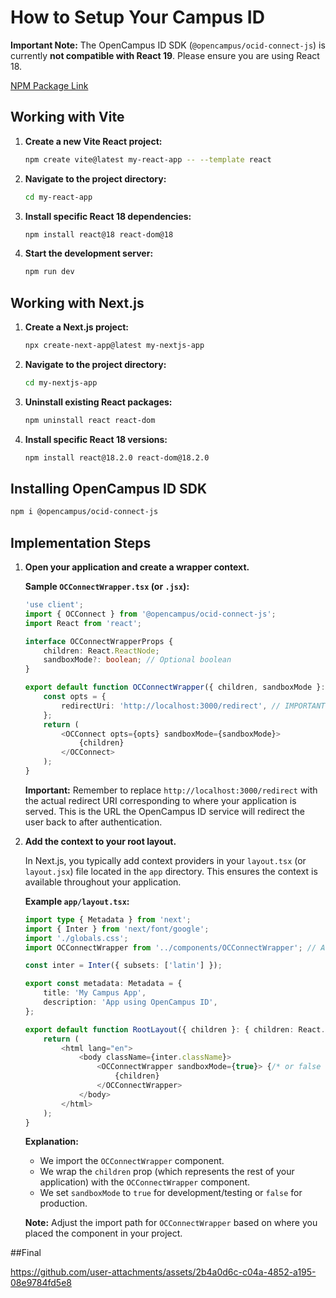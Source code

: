 
# How to Setup Your Campus ID

**Important Note:** The OpenCampus ID SDK (`@opencampus/ocid-connect-js`) is currently **not compatible with React 19**. Please ensure you are using React 18.

[NPM Package Link](https://www.npmjs.com/package/@opencampus/ocid-connect-js)

## Working with Vite

1.  **Create a new Vite React project:**

    ```bash
    npm create vite@latest my-react-app -- --template react
    ```

2.  **Navigate to the project directory:**

    ```bash
    cd my-react-app
    ```

3.  **Install specific React 18 dependencies:**

    ```bash
    npm install react@18 react-dom@18
    ```

4.  **Start the development server:**

    ```bash
    npm run dev
    ```

## Working with Next.js

1.  **Create a Next.js project:**

    ```bash
    npx create-next-app@latest my-nextjs-app
    ```

2.  **Navigate to the project directory:**

    ```bash
    cd my-nextjs-app
    ```

3.  **Uninstall existing React packages:**

    ```bash
    npm uninstall react react-dom
    ```

4.  **Install specific React 18 versions:**

    ```bash
    npm install react@18.2.0 react-dom@18.2.0
    ```

## Installing OpenCampus ID SDK

```bash
npm i @opencampus/ocid-connect-js
```

## Implementation Steps

1.  **Open your application and create a wrapper context.**

    **Sample `OCConnectWrapper.tsx` (or `.jsx`):**

    ```typescript
    'use client';
    import { OCConnect } from '@opencampus/ocid-connect-js';
    import React from 'react';

    interface OCConnectWrapperProps {
        children: React.ReactNode;
        sandboxMode?: boolean; // Optional boolean
    }

    export default function OCConnectWrapper({ children, sandboxMode }: OCConnectWrapperProps) {
        const opts = {
            redirectUri: 'http://localhost:3000/redirect', // IMPORTANT: Update this!
        };
        return (
            <OCConnect opts={opts} sandboxMode={sandboxMode}>
                {children}
            </OCConnect>
        );
    }
    ```

    **Important:** Remember to replace `http://localhost:3000/redirect` with the actual redirect URI corresponding to where your application is served. This is the URL the OpenCampus ID service will redirect the user back to after authentication.

2.  **Add the context to your root layout.**

    In Next.js, you typically add context providers in your `layout.tsx` (or `layout.jsx`) file located in the `app` directory. This ensures the context is available throughout your application.

    **Example `app/layout.tsx`:**

    ```typescript
    import type { Metadata } from 'next';
    import { Inter } from 'next/font/google';
    import './globals.css';
    import OCConnectWrapper from '../components/OCConnectWrapper'; // Adjust path as needed

    const inter = Inter({ subsets: ['latin'] });

    export const metadata: Metadata = {
        title: 'My Campus App',
        description: 'App using OpenCampus ID',
    };

    export default function RootLayout({ children }: { children: React.ReactNode }) {
        return (
            <html lang="en">
                <body className={inter.className}>
                    <OCConnectWrapper sandboxMode={true}> {/* or false for production */}
                        {children}
                    </OCConnectWrapper>
                </body>
            </html>
        );
    }
    ```

    **Explanation:**

    * We import the `OCConnectWrapper` component.
    * We wrap the `children` prop (which represents the rest of your application) with the `OCConnectWrapper` component.
    * We set `sandboxMode` to `true` for development/testing or `false` for production.

    **Note:** Adjust the import path for `OCConnectWrapper` based on where you placed the component in your project.


##Final 



https://github.com/user-attachments/assets/2b4a0d6c-c04a-4852-a195-08e9784fd5e8


